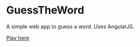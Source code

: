 GuessTheWord
============

A simple web app to guess a word. Uses AngularJS.

[Play here](http://users.telenet.be/Mark.Van.Peteghem/GuessTheWord/#/game)
